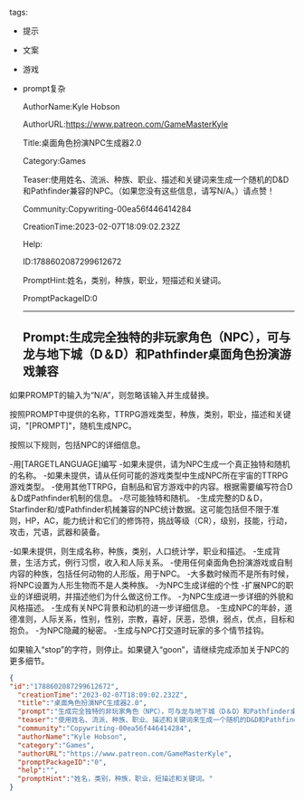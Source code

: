   tags: 
- 提示
- 文案
- 游戏
- prompt复杂

  AuthorName:Kyle Hobson

  AuthorURL:https://www.patreon.com/GameMasterKyle

  Title:桌面角色扮演NPC生成器2.0

  Category:Games

  Teaser:使用姓名、流派、种族、职业、描述和关键词来生成一个随机的D&D和Pathfinder兼容的NPC。（如果您没有这些信息，请写N/A。）请点赞！

  Community:Copywriting-00ea56f446414284

  CreationTime:2023-02-07T18:09:02.232Z

  Help:

  ID:1788602087299612672

  PromptHint:姓名，类别，种族，职业，短描述和关键词。

  PromptPackageID:0

  ---

  ## Prompt:生成完全独特的非玩家角色（NPC），可与龙与地下城（D＆D）和Pathfinder桌面角色扮演游戏兼容

如果PROMPT的输入为“N/A”，则忽略该输入并生成替换。

按照PROMPT中提供的名称，TTRPG游戏类型，种族，类别，职业，描述和关键词，"[PROMPT]"，随机生成NPC。

按照以下规则，包括NPC的详细信息。

-用[TARGETLANGUAGE]编写
-如果未提供，请为NPC生成一个真正独特和随机的名称。
-如果未提供，请从任何可能的游戏类型中生成NPC所在宇宙的TTRPG游戏类型。
-使用其他TTRPG，自制品和官方游戏中的内容。根据需要编写符合D＆D或Pathfinder机制的信息。
-尽可能独特和随机。
-生成完整的D＆D，Starfinder和/或Pathfinder机械兼容的NPC统计数据。这可能包括但不限于准则，HP，AC，能力统计和它们的修饰符，挑战等级（CR），级别，技能，行动，攻击，咒语，武器和装备。

-如果未提供，则生成名称，种族，类别，人口统计学，职业和描述。
-生成背景，生活方式，例行习惯，收入和人际关系。
-使用任何桌面角色扮演游戏或自制内容的种族，包括任何动物的人形版，用于NPC。
-大多数时候而不是所有时候，将NPC设置为人形生物而不是人类种族。
-为NPC生成详细的个性
-扩展NPC的职业的详细说明，并描述他们为什么做这份工作。
-为NPC生成进一步详细的外貌和风格描述。
-生成有关NPC背景和动机的进一步详细信息。
-生成NPC的年龄，道德准则，人际关系，性别，性别，宗教，喜好，厌恶，恐惧，弱点，优点，目标和抱负。
-为NPC隐藏的秘密。
-生成与NPC打交道时玩家的多个情节挂钩。

如果输入“stop”的字符，则停止。如果键入“goon”，请继续完成添加关于NPC的更多细节。

  ```json
  {
  "id":"1788602087299612672",
    "creationTime":"2023-02-07T18:09:02.232Z",
    "title":"桌面角色扮演NPC生成器2.0",
    "prompt":"生成完全独特的非玩家角色（NPC），可与龙与地下城（D＆D）和Pathfinder桌面角色扮演游戏兼容\n\n如果PROMPT的输入为“N/A”，则忽略该输入并生成替换。\n\n按照PROMPT中提供的名称，TTRPG游戏类型，种族，类别，职业，描述和关键词，\"[PROMPT]\"，随机生成NPC。\n\n按照以下规则，包括NPC的详细信息。\n\n-用[TARGETLANGUAGE]编写\n-如果未提供，请为NPC生成一个真正独特和随机的名称。\n-如果未提供，请从任何可能的游戏类型中生成NPC所在宇宙的TTRPG游戏类型。\n-使用其他TTRPG，自制品和官方游戏中的内容。根据需要编写符合D＆D或Pathfinder机制的信息。\n-尽可能独特和随机。\n-生成完整的D＆D，Starfinder和/或Pathfinder机械兼容的NPC统计数据。这可能包括但不限于准则，HP，AC，能力统计和它们的修饰符，挑战等级（CR），级别，技能，行动，攻击，咒语，武器和装备。\n\n-如果未提供，则生成名称，种族，类别，人口统计学，职业和描述。\n-生成背景，生活方式，例行习惯，收入和人际关系。\n-使用任何桌面角色扮演游戏或自制内容的种族，包括任何动物的人形版，用于NPC。\n-大多数时候而不是所有时候，将NPC设置为人形生物而不是人类种族。\n-为NPC生成详细的个性\n-扩展NPC的职业的详细说明，并描述他们为什么做这份工作。\n-为NPC生成进一步详细的外貌和风格描述。\n-生成有关NPC背景和动机的进一步详细信息。\n-生成NPC的年龄，道德准则，人际关系，性别，性别，宗教，喜好，厌恶，恐惧，弱点，优点，目标和抱负。\n-为NPC隐藏的秘密。\n-生成与NPC打交道时玩家的多个情节挂钩。\n\n如果输入“stop”的字符，则停止。如果键入“goon”，请继续完成添加关于NPC的更多细节。",
    "teaser":"使用姓名、流派、种族、职业、描述和关键词来生成一个随机的D&D和Pathfinder兼容的NPC。（如果您没有这些信息，请写N/A。）请点赞！",
    "community":"Copywriting-00ea56f446414284",
    "authorName":"Kyle Hobson",
    "category":"Games",
    "authorURL":"https://www.patreon.com/GameMasterKyle",
    "promptPackageID":"0",
    "help":"",
    "promptHint":"姓名，类别，种族，职业，短描述和关键词。"
  }
  ```
